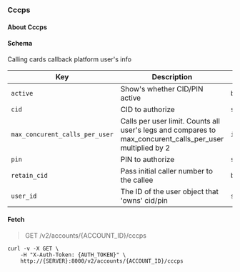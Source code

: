 ### Cccps

#### About Cccps

#### Schema

Calling cards callback platform user's info



Key | Description | Type | Default | Required
--- | ----------- | ---- | ------- | --------
`active` | Show's whether CID/PIN active | `boolean()` | `false` | `false`
`cid` | CID to authorize | `string()` |   | `false`
`max_concurent_calls_per_user` | Calls per user limit. Counts all user's legs and compares to max_concurent_calls_per_user multiplied by 2 | `integer()` |   | `false`
`pin` | PIN to authorize | `string()` |   | `false`
`retain_cid` | Pass initial caller number to the callee | `boolean()` |   | `false`
`user_id` | The ID of the user object that 'owns' cid/pin | `string(32)` |   | `false`



#### Fetch

> GET /v2/accounts/{ACCOUNT_ID}/cccps

```shell
curl -v -X GET \
    -H "X-Auth-Token: {AUTH_TOKEN}" \
    http://{SERVER}:8000/v2/accounts/{ACCOUNT_ID}/cccps
```

